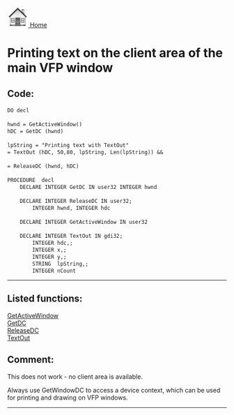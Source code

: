 [<img src="../images/home.png"> Home ](https://github.com/VFPX/Win32API)  

# Printing text on the client area of the main VFP window

## Code:
```foxpro  
DO decl

hwnd = GetActiveWindow()
hDC = GetDC (hwnd)

lpString = "Printing text with TextOut"
= TextOut (hDC, 50,80, lpString, Len(lpString)) &&

= ReleaseDC (hwnd, hDC)

PROCEDURE  decl
	DECLARE INTEGER GetDC IN user32 INTEGER hwnd

	DECLARE INTEGER ReleaseDC IN user32;
		INTEGER hwnd, INTEGER hdc

	DECLARE INTEGER GetActiveWindow IN user32

	DECLARE INTEGER TextOut IN gdi32;
		INTEGER hdc,;
		INTEGER x,;
		INTEGER y,;
		STRING  lpString,;
		INTEGER nCount  
```  
***  


## Listed functions:
[GetActiveWindow](../libraries/user32/GetActiveWindow.md)  
[GetDC](../libraries/user32/GetDC.md)  
[ReleaseDC](../libraries/user32/ReleaseDC.md)  
[TextOut](../libraries/gdi32/TextOut.md)  

## Comment:
This does not work - no client area is available.   
  
Always use GetWindowDC to access a device context, which can be used for printing and drawing on VFP windows.  
  
***  


